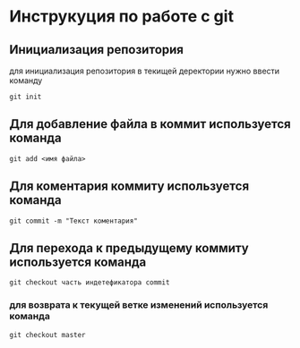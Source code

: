 # Инструкуция по работе с  git

## Инициализация репозитория

для инициализация репозитория в текищей деректории нужно ввести команду
 ```
git init
 ```
## Для добавление файла в коммит используется команда

```
git add <имя файла>
```

## Для коментария коммиту используется команда

```
git commit -m "Текст коментария"
```

## Для перехода к предыдущему коммиту используется команда

```
git checkout часть индетефикатора commit
```

### для возврата к текущей ветке изменений используется команда
```
git checkout master
```